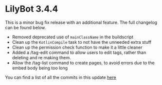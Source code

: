 # LilyBot 3.4.4

This is a minor bug fix release with an additional feature.
The full changelog can be found below.

* Removed deprecated use of `mainClassName` in the buildscript
* Clean up the `KotlinCompile` task to not have the unneeded extra stuff
* Clean up the permission check function to make it a little cleaner
* Added a /tag-edit command to allow users to edit tags, rather than deleting and re making them.
* Allow the /tag-list command to create pages, to avoid errors due to the embed body being too long

You can find a list of all the commits in this update
[here](https://github.com/hyacinthbots/LilyBot/compare/v3.4.3...v3.4.4)
